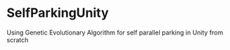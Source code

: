 # SelfParkingUnity
Using Genetic Evolutionary Algorithm for self parallel parking in Unity from scratch
